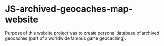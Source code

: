 # JS-archived-geocaches-map-website
Purpose of this website project was to create personal database of archived geocaches (part of a worldwide famous game geocaching).
